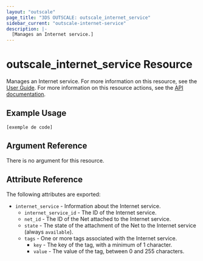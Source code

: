 ```yaml
---
layout: "outscale"
page_title: "3DS OUTSCALE: outscale_internet_service"
sidebar_current: "outscale-internet-service"
description: |-
  [Manages an Internet service.]
---
```


# outscale_internet_service Resource

Manages an Internet service.
For more information on this resource, see the [User Guide](https://wiki.outscale.net/display/EN/About+Internet+Gateways).
For more information on this resource actions, see the [API documentation](https://docs-beta.outscale.com/#3ds-outscale-api-internetservice).

## Example Usage

```hcl
[exemple de code]
```

## Argument Reference

There is no argument for this resource.

## Attribute Reference

The following attributes are exported:

* `internet_service` - Information about the Internet service.
  * `internet_service_id` - The ID of the Internet service.
  * `net_id` - The ID of the Net attached to the Internet service.
  * `state` - The state of the attachment of the Net to the Internet service (always `available`).
  * `tags` - One or more tags associated with the Internet service.
    * `key` - The key of the tag, with a minimum of 1 character.
    * `value` - The value of the tag, between 0 and 255 characters.

